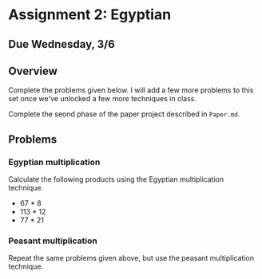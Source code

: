 # Assignment 2: Egyptian

## Due Wednesday, 3/6

## Overview

Complete the problems given below. I will add a few more problems to this set once we've unlocked a few more techniques in class.

Complete the seond phase of the paper project described in `Paper.md`.


## Problems

### Egyptian multiplication

Calculate the following products using the Egyptian multiplication technique.

- 67 * 8
- 113 * 12
- 77 * 21

### Peasant multiplication

Repeat the same problems given above, but use the peasant multiplication technique.

